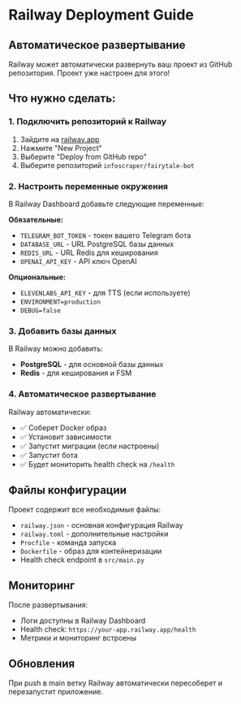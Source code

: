 # Railway Deployment Guide

## Автоматическое развертывание

Railway может автоматически развернуть ваш проект из GitHub репозитория. Проект уже настроен для этого!

## Что нужно сделать:

### 1. Подключить репозиторий к Railway
1. Зайдите на [railway.app](https://railway.app)
2. Нажмите "New Project"
3. Выберите "Deploy from GitHub repo"
4. Выберите репозиторий `infoscraper/fairytale-bot`

### 2. Настроить переменные окружения
В Railway Dashboard добавьте следующие переменные:

**Обязательные:**
- `TELEGRAM_BOT_TOKEN` - токен вашего Telegram бота
- `DATABASE_URL` - URL PostgreSQL базы данных
- `REDIS_URL` - URL Redis для кеширования
- `OPENAI_API_KEY` - API ключ OpenAI

**Опциональные:**
- `ELEVENLABS_API_KEY` - для TTS (если используете)
- `ENVIRONMENT=production`
- `DEBUG=false`

### 3. Добавить базы данных
В Railway можно добавить:
- **PostgreSQL** - для основной базы данных
- **Redis** - для кеширования и FSM

### 4. Автоматическое развертывание
Railway автоматически:
- ✅ Соберет Docker образ
- ✅ Установит зависимости
- ✅ Запустит миграции (если настроены)
- ✅ Запустит бота
- ✅ Будет мониторить health check на `/health`

## Файлы конфигурации

Проект содержит все необходимые файлы:
- `railway.json` - основная конфигурация Railway
- `railway.toml` - дополнительные настройки
- `Procfile` - команда запуска
- `Dockerfile` - образ для контейнеризации
- Health check endpoint в `src/main.py`

## Мониторинг

После развертывания:
- Логи доступны в Railway Dashboard
- Health check: `https://your-app.railway.app/health`
- Метрики и мониторинг встроены

## Обновления

При push в main ветку Railway автоматически пересоберет и перезапустит приложение.
